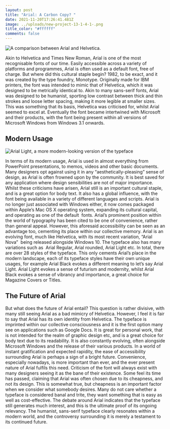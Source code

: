 ```yaml
---
layout: post
title: "Arial: A Carbon Copy? "
date: 2021-11-20T17:26:41.481Z
image: ../uploads/new-project-13-1-4-1-.png
title_color: "#ffffff"
comments: false
---
```

![A comparison between Arial and Helvetica. ](https://creativepro.com/wp-content/uploads/2017/10/B.ArialvsHelvetica.png "A comparison between Arial and Helvetica. ")

Akin to Helvetica and Times New Roman, Arial is one of the most recognisable fonts of our time. Easily accessible across a variety of platforms and programmes, Arial is often used as a default font, free of charge. But where did this cultural staple begin? 1982, to be exact, and it was created by the type foundry, Monotype. Originally made for IBM printers, the font was intended to mimic that of Helvetica, which it was designed to be metrically identical to. Akin to many sans-serif fonts, Arial was designed to be humanist, sporting low contrast between thick and thin strokes and loose letter spacing, making it more legible at smaller sizes. This was something that its basis, Helvetica was criticised for, whilst Arial seemed to excel at. Eventually the font became intertwined with Microsoft and their products, with the font being present within all versions of Microsoft Windows from Windows 3.1 onwards. 

## **Modern Usage**

![Arial Light, a more modern-looking version of the typeface](https://www.fonts.com/cdn-cgi/image/format=auto/https://cdnimg.fonts.net/CatalogImages/23/164798.png "Arial Light, a more modern-looking version of the typeface")

In terms of its modern usage, Arial is used in almost everything from PowerPoint presentations, to memos, videos and other basic documents. Many designers opt against using it in any “aesthetically-pleasing” sense of design, as Arial is often frowned upon by the community. It is best saved for any application where design sensibilities are not of major importance. Whilst these criticisms have arisen, Arial still is an important cultural staple, and is a great option for body text. It also has a global influence, with the font being available in a variety of different languages and scripts. Arial is no longer just associated with Windows either, it now comes packaged within Apple’s Mac OS X operating system, expanding its cultural capital, and operating as one of the default  fonts. Arial’s prominent position within the world of typography has been cited to be one of convenience, rather than general appeal. However, this aforesaid accessibility can be seen as an advantage too, cementing its place within our collective memory. Arial is an evolving font, much like Helvetica, with its most recent variation, “Arial Nova”  being released alongside Windows 10. The typeface also has many variations such as  Arial Regular, Arial rounded, Arial Light etc. In total, there are over 28 styles of the typeface. This only cements Arial’s place in the modern landscape, each of its typeface styles have their own unique usages, for example Arial Black evokes a different meaning to let’s say Arial Light. Arial Light evokes a sense of futurism and modernity, whilst Arial Black evokes a sense of vibrancy and importance, a great choice for Magazine Covers or Titles. 

## The Future of Arial

But what does the future of Arial entail? This question is rather divisive, with many still seeing Arial as a bad mimicry of Helvetica. However, I feel it is fair to say that Arial has its own identity from Helvetica. The typeface is imprinted within our collective consciousness and it is the first option many see on applications such as Google Docs. It is great for personal work, that is not intended for the realm of graphic design etc, and is a great choice for body text due to its readability. It is also constantly evolving, often alongside Microsoft Windows and the release of their various products. In a world of instant gratification and expected rapidity, the ease of accessibility surrounding Arial is perhaps a sign of a bright future. Convenience, especially nowadays, is more important than ever, and the ever present nature of Arial fulfils this need. Criticism of the font will always exist with many designers seeing it as the bane of their existence. Some feel its time has passed, claiming that Arial was often chosen due to its cheapness, and not its design. This is somewhat true, but cheapness is an important factor when we consider what somebody desires. Many do not care whether a typeface is considered banal and trite, they want something that is easy as well as cost-effective. The debate around Arial indicates that the typeface still generates much interest, and this is the ultimate proof of its ongoing relevancy. The humanist, sans-serif typeface clearly resonates within a modern world, and the controversy surrounding it is merely a testament to its continued future.